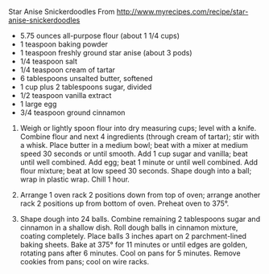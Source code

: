 Star Anise Snickerdoodles
From http://www.myrecipes.com/recipe/star-anise-snickerdoodles

- 5.75 ounces all-purpose flour (about 1 1/4 cups)
- 1 teaspoon baking powder
- 1 teaspoon freshly ground star anise (about 3 pods)
- 1/4 teaspoon salt
- 1/4 teaspoon cream of tartar
- 6 tablespoons unsalted butter, softened
- 1 cup plus 2 tablespoons sugar, divided
- 1/2 teaspoon vanilla extract
- 1 large egg
- 3/4 teaspoon ground cinnamon

1. Weigh or lightly spoon flour into dry measuring cups; level with a knife. Combine flour and next 4 ingredients (through cream of tartar); stir with a whisk. Place butter in a medium bowl; beat with a mixer at medium speed 30 seconds or until smooth. Add 1 cup sugar and vanilla; beat until well combined. Add egg; beat 1 minute or until well combined. Add flour mixture; beat at low speed 30 seconds. Shape dough into a ball; wrap in plastic wrap. Chill 1 hour.

2. Arrange 1 oven rack 2 positions down from top of oven; arrange another rack 2 positions up from bottom of oven. Preheat oven to 375°.

3. Shape dough into 24 balls. Combine remaining 2 tablespoons sugar and cinnamon in a shallow dish. Roll dough balls in cinnamon mixture, coating completely. Place balls 3 inches apart on 2 parchment-lined baking sheets. Bake at 375° for 11 minutes or until edges are golden, rotating pans after 6 minutes. Cool on pans for 5 minutes. Remove cookies from pans; cool on wire racks.

